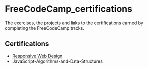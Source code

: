 # FreeCodeCamp_certifications

The exercises, the projects and links to the certifications earned by completing the FreeCodeCamp tracks.

## Certifications

- [Responsive Web Design](https://freecodecamp.org/certification/Reggroy/responsive-web-design)
- JavaScript-Algorithms-and-Data-Structures

